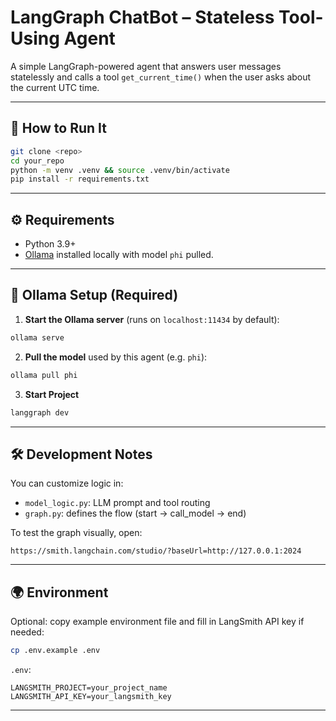 # LangGraph ChatBot – Stateless Tool-Using Agent

A simple LangGraph-powered agent that answers user messages statelessly and calls a tool `get_current_time()` when the user asks about the current UTC time.

---

## 🔧 How to Run It

```bash
git clone <repo>
cd your_repo
python -m venv .venv && source .venv/bin/activate
pip install -r requirements.txt
```

---

## ⚙️ Requirements

- Python 3.9+
- [Ollama](https://ollama.com) installed locally with model `phi` pulled.

---

## 🚀 Ollama Setup (Required)

1. **Start the Ollama server** (runs on `localhost:11434` by default):

```bash
ollama serve
```

2. **Pull the model** used by this agent (e.g. `phi`):

```bash
ollama pull phi
```
3. **Start Project**
```bash
langgraph dev
```
---

## 🛠️ Development Notes

You can customize logic in:

- `model_logic.py`: LLM prompt and tool routing
- `graph.py`: defines the flow (start → call_model → end)

To test the graph visually, open:

```
https://smith.langchain.com/studio/?baseUrl=http://127.0.0.1:2024
```

---

## 🌍 Environment

Optional: copy example environment file and fill in LangSmith API key if needed:

```bash
cp .env.example .env
```

`.env`:

```env
LANGSMITH_PROJECT=your_project_name
LANGSMITH_API_KEY=your_langsmith_key
```

---
